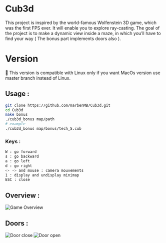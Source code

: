 # Cub3d
This project is inspired by the world-famous Wolfenstein 3D game, which was the first FPS ever. It will enable you to explore ray-casting. The goal of the project is to make a dynamic view inside a maze, in which you’ll have to find your way ( The bonus part implements doors also ).

# Version 
🔴 This version is compatible with Linux only if you want MacOs version use master branch instead of Linux.

## Usage :
```bash
git clone https://github.com/marbenMB/Cub3d.git
cd Cub3d
make bonus
./cub3d_bonus map/path
# example
./cub3d_bonus map/bonus/tech_S.cub
``````
### Keys :
````bash
W : go forward
s : go backward
a : go left
d : go right
<- -> and mouse : camera mouvements
1 : display and undisplay minimap
ESC : close
`````
## Overview :

![Game Overview](img/overview.png)

## Doors :

![Door close](img/door_close.png)
![Door open](img/door_open.png)